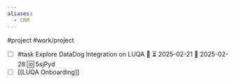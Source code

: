 ```yaml
---
aliases:
  - CRM
---
```

#project #work/project 

- [ ] #task Explore DataDog Integration on LUQA 🔼 ⏳ 2025-02-21 📅 2025-02-28 🆔 5sjPyd
- [ ] [[LUQA Onboarding]]
